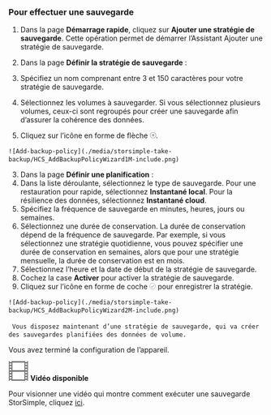 <!--author=alkohli last changed: 9/17/15-->

### Pour effectuer une sauvegarde

1. Dans la page **Démarrage rapide**, cliquez sur **Ajouter une stratégie de sauvegarde**. Cette opération permet de démarrer l’Assistant Ajouter une stratégie de sauvegarde. 

2. Dans la page **Définir la stratégie de sauvegarde** :
  1. Spécifiez un nom comprenant entre 3 et 150 caractères pour votre stratégie de sauvegarde.
  2. Sélectionnez les volumes à sauvegarder. Si vous sélectionnez plusieurs volumes, ceux-ci sont regroupés pour créer une sauvegarde afin d’assurer la cohérence des données.
  3. Cliquez sur l’icône en forme de flèche ![icône-flèche](./media/storsimple-take-backup/HCS_ArrowIcon-include.png). 
  
    ![Add-backup-policy](./media/storsimple-take-backup/HCS_AddBackupPolicyWizard1M-include.png)

3. Dans la page **Définir une planification** :
  1. Dans la liste déroulante, sélectionnez le type de sauvegarde. Pour une restauration pour rapide, sélectionnez **Instantané local**. Pour la résilience des données, sélectionnez **Instantané cloud**.
  2. Spécifiez la fréquence de sauvegarde en minutes, heures, jours ou semaines.
  3. Sélectionnez une durée de conservation. La durée de conservation dépend de la fréquence de sauvegarde. Par exemple, si vous sélectionnez une stratégie quotidienne, vous pouvez spécifier une durée de conservation en semaines, alors que pour une stratégie mensuelle, la durée de conservation est en mois.
  4. Sélectionnez l’heure et la date de début de la stratégie de sauvegarde.
  5. Cochez la case **Activer** pour activer la stratégie de sauvegarde. 
  6. Cliquez sur l’icône en forme de coche ![icône-coche](./media/storsimple-take-backup/HCS_CheckIcon-include.png) pour enregistrer la stratégie.

    ![Add-backup-policy](./media/storsimple-take-backup/HCS_AddBackupPolicyWizard2M-include.png)
 
     Vous disposez maintenant d’une stratégie de sauvegarde, qui va créer des sauvegardes planifiées des données de volume.

Vous avez terminé la configuration de l’appareil.

![Vidéo disponible](./media/storsimple-take-backup/Video_icon.png) **Vidéo disponible**

Pour visionner une vidéo qui montre comment exécuter une sauvegarde StorSimple, cliquez [ici](https://azure.microsoft.com/documentation/videos/take-a-storsimple-backup/).

<!---HONumber=AcomDC_0128_2016-->